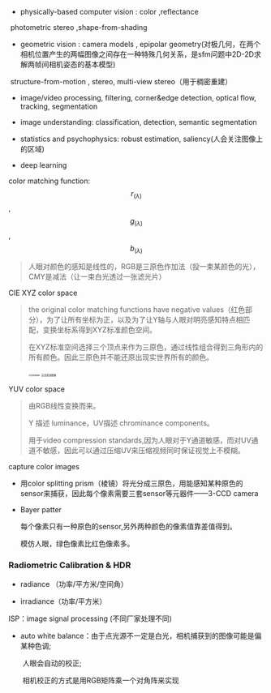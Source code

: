 * physically-based computer vision : color  ,reflectance

​        photometric stereo ,shape-from-shading

* geometric vision : camera models , epipolar geometry(对极几何，在两个相机位置产生的两幅图像之间存在一种特殊几何关系，是sfm问题中2D-2D求解两帧间相机姿态的基本模型)

​        structure-from-motion , stereo, multi-view stereo（用于稠密重建）

* image/video processing,  filtering,  corner&edge detection, optical flow,  tracking, segmentation 

* image understanding: classification, detection, semantic segmentation

* statistics and psychophysics: robust estimation, saliency(人会关注图像上的区域)

* deep learning

color matching function:$$r_{(\lambda)}$$ ,   $$g_{(\lambda)}$$ ,    $$ b_{(\lambda)}$$ 

> 人眼对颜色的感知是线性的，RGB是三原色作加法（投一束某颜色的光），CMY是减法（让一束白光透过一张滤光片）

CIE XYZ color space

> the original color matching functions have negative values（红色部分），为了让所有坐标为正，以及为了让Y轴与人眼对明亮感知特点相匹配，变换坐标系得到XYZ标准颜色空间。
>
> 在XYZ标准空间选择三个顶点来作为三原色，通过线性组合得到三角形内的所有颜色。因此三原色并不能还原出现实世界所有的颜色。

<figure class=''half''>
    <img src="/home/zhao/文档/typora/computer vision.assets/CIE1931_rgxy.png" alt="查看源图像" style="zoom: 25%;" />
    <img src="/home/zhao/文档/typora/computer vision.assets/CIExy1931_Rec_2020_and_Rec_709.png" alt="查看源图像" style="zoom: 33%;" />
</figure>    

YUV color space

> 由RGB线性变换而来。
>
> Y 描述 luminance，UV描述 chrominance components。
>
> 用于video compression standards,因为人眼对于Y通道敏感，而对UV通道不敏感，因此可以通过压缩UV来压缩视频同时保证视觉上不模糊。



capture color images

* 用color splitting prism（棱镜）将光分成三原色，用能感知某种原色的sensor来捕获，因此每个像素需要三套sensor等元器件——3-CCD camera

* Bayer patter

  每个像素只有一种原色的sensor,另外两种颜色的像素值靠差值得到。

  模仿人眼，绿色像素比红色像素多。



### Radiometric Calibration & HDR

* radiance （功率/平方米/空间角）

* irradiance（功率/平方米）



ISP：image signal processing (不同厂家处理不同)

* auto white balance：由于点光源不一定是白光，相机捕获到的图像可能是偏某种色调;

  ​                                            人眼会自动的校正;

  ​                                            相机校正的方式是用RGB矩阵乘一个对角阵来实现













